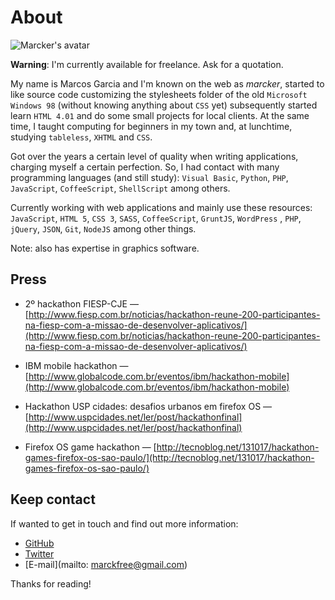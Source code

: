 # About

![Marcker's avatar](https://marcker.github.io/assets/avatar_marcker.jpg)

<p class="message">
  <strong>Warning</strong>: I'm currently available for freelance. Ask for a quotation.
</p>

My name is Marcos Garcia and I'm known on the web as *marcker*, started to like source code customizing the stylesheets folder of the old `Microsoft Windows 98` (without knowing anything about `CSS` yet) subsequently started learn `HTML 4.01` and do some small projects for local clients. At the same time, I taught computing for beginners in my town and, at lunchtime, studying `tableless`, `XHTML` and `CSS`.

Got over the years a certain level of quality when writing applications, charging myself a certain perfection. So, I had contact with many programming languages ​​(and still study): `Visual Basic`, `Python`, `PHP`, `JavaScript`, `CoffeeScript`, `ShellScript` among others.

Currently working with web applications and mainly use these resources: `JavaScript`, `HTML 5`, `CSS 3`, `SASS`, `CoffeeScript`, `GruntJS`, `WordPress` , `PHP`, `jQuery`, `JSON`, `Git`, `NodeJS` among other things.

Note: also has expertise in graphics software.

## Press

* 2º hackathon FIESP-CJE &#8212; [http://www.fiesp.com.br/noticias/hackathon-reune-200-participantes-na-fiesp-com-a-missao-de-desenvolver-aplicativos/](http://www.fiesp.com.br/noticias/hackathon-reune-200-participantes-na-fiesp-com-a-missao-de-desenvolver-aplicativos/)

* IBM mobile hackathon &#8212; [http://www.globalcode.com.br/eventos/ibm/hackathon-mobile](http://www.globalcode.com.br/eventos/ibm/hackathon-mobile)

* Hackathon USP cidades: desafios urbanos em firefox OS &#8212; [http://www.uspcidades.net/ler/post/hackathonfinal](http://www.uspcidades.net/ler/post/hackathonfinal)

* Firefox OS game hackathon &#8212; [http://tecnoblog.net/131017/hackathon-games-firefox-os-sao-paulo/](http://tecnoblog.net/131017/hackathon-games-firefox-os-sao-paulo/)

## Keep contact

If wanted to get in touch and find out more information:

* [GitHub](https://github.com/marcker)
* [Twitter](https://twitter.com/marcker)
* [E-mail](mailto: marckfree@gmail.com)

Thanks for reading!
